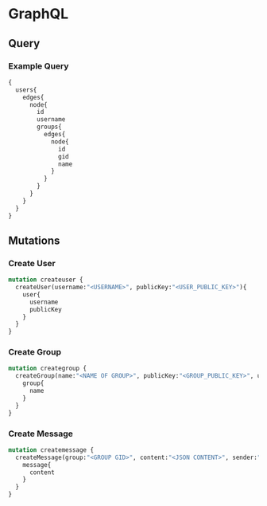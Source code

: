 
# GraphQL

## Query

### Example Query

```graphql
{
  users{
    edges{
      node{
        id
        username
        groups{
          edges{
            node{
              id
              gid
              name
            }
          }
        }
      }
    }
  }
}
```

## Mutations

### Create User

```graphql
mutation createuser {
  createUser(username:"<USERNAME>", publicKey:"<USER_PUBLIC_KEY>"){
    user{
      username
      publicKey
    }
  }
}
```

### Create Group

```graphql
mutation creategroup {
  createGroup(name:"<NAME OF GROUP>", publicKey:"<GROUP_PUBLIC_KEY>", users:["<USERNAME>", "<USERNAME>", "<USERNAME>"]){
    group{
      name
    }
  }
}
```

### Create Message

```graphql
mutation createmessage {
  createMessage(group:"<GROUP GID>", content:"<JSON CONTENT>", sender:"<USERNAME>"){
    message{
      content
    }
  }
}
```
